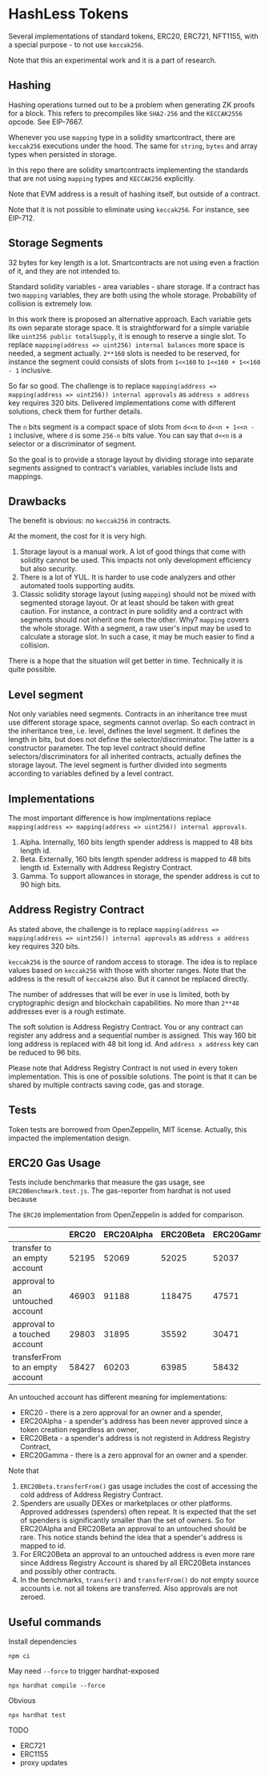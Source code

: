 # HashLess Tokens

Several implementations of standard tokens, ERC20, ERC721, NFT1155,
with a special purpose - to not use `keccak256`.

Note that this an experimental work and it is a part of research.

## Hashing

Hashing operations turned out to be a problem when generating ZK proofs for a block.
This refers to precompiles like `SHA2-256` and the `KECCAK2556` opcode.
See EIP-7667.

Whenever you use `mapping` type in a solidity smartcontract,
there are `keccak256` executions under the hood. 
The same for `string`, `bytes` and array types when persisted in storage.

In this repo there are solidity smartcontracts implementing the standards 
that are not using `mapping` types and `KECCAK256` explicitly.

Note that EVM address is a result of hashing itself,
but outside of a contract.

Note that it is not possible to eliminate using `keccak256`.
For instance, see EIP-712.

## Storage Segments

32 bytes for key length is a lot.
Smartcontracts are not using even a fraction of it,
and they are not intended to.

Standard solidity variables - area variables - share storage.
If a contract has two `mapping` variables,
they are both using the whole storage.
Probability of collision is extremely low.

In this work there is proposed an alternative approach.
Each variable gets its own separate storage space.
It is straightforward for a simple variable like
`uint256 public totalSupply`,
it is enough to reserve a single slot.
To replace `mapping(address => uint256) internal balances`
more space is needed, a segment actually.
`2**160` slots is needed to be reserved,
for instance the segment could consists of slots
from `1<<160` to `1<<160 + 1<<160 - 1` inclusive.

So far so good.
The challenge is to replace `mapping(address => mapping(address => uint256)) internal approvals`
as `address x address` key requires 320 bits.
Delivered implementations come with different solutions, check them for further details.

The `n` bits segment is a compact space of slots
from `d<<n` to `d<<n + 1<<n - 1` inclusive,
where `d` is some `256-n` bits value.
You can say that `d<<n` is a selector or a discriminator
of segment.

So the goal is to provide a storage layout
by dividing storage into separate segments
assigned to contract's variables,
variables include lists and mappings.

## Drawbacks

The benefit is obvious: no `keccak256` in contracts.

At the moment, the cost for it is very high.

1. Storage layout is a manual work.
A lot of good things that come with solidity cannot be used.
This impacts not only development efficiency
but also security.
2. There is a lot of YUL.
It is harder to use code analyzers and other automated tools
supporting audits.
3. Classic solidity storage layout (using `mapping`) should not be mixed
with segmented storage layout.
Or at least should be taken with great caution.
For instance, a contract in pure solidity and a contract with segments
should not inherit one from the other. Why?
`mapping` covers the whole storage. 
With a segment, a raw user's input may be used to calculate a storage slot.
In such a case, it may be much easier to find a collision.

There is a hope that the situation will get better in time.
Technically it is quite possible.

## Level segment

Not only variables need segments.
Contracts in an inheritance tree must use different storage space,
segments cannot overlap.
So each contract in the inheritance tree, i.e. level,
defines the level segment.
It defines the length in bits, but does not define the selector/discriminator.
The latter is a constructor parameter.
The top level contract should define selectors/discriminators for
all inherited contracts, actually defines the storage layout.
The level segment is further divided into segments according to variables
defined by a level contract.

## Implementations

The most important difference is how implmentations replace 
`mapping(address => mapping(address => uint256)) internal approvals`.

1. Alpha. Internally, 160 bits length spender address is mapped to 48 bits length id. 
2. Beta. Externally, 160 bits length spender address is mapped to 48 bits length id.
Externally with Address Registry Contract.
3. Gamma. To support allowances in storage, the spender address is cut to 90 high bits.

## Address Registry Contract

As stated above,
the challenge is to replace `mapping(address => mapping(address => uint256)) internal approvals`
as `address x address` key requires 320 bits.

`keccak256` is the source of random access to storage.
The idea is to replace values based on `keccak256` with
those with shorter ranges. Note that the address is
the result of `keccak256` also. But it cannot be replaced directly.

The number of addresses that will be ever in use is limited,
both by cryptographic design and blockchain capabilities.
No more than `2**48` addresses ever is a rough estimate.

The soft solution is Address Registry Contract.
You or any contract can register any address
and a sequential number is assigned.
This way 160 bit long address is replaced with 48 bit long id.
And `address x address` key can be reduced to 96 bits.

Please note that Address Registry Contract 
is not used in every token implementation.
This is one of possible solutions.
The point is that it can be shared by multiple contracts
saving code, gas and storage.

## Tests

Token tests are borrowed from OpenZeppelin, MIT license. 
Actually, this impacted the implementation design.

## ERC20 Gas Usage

Tests include benchmarks that measure the gas usage,
see `ERC20Benchmark.test.js`.
The gas-reporter from hardhat is not used
because 

The `ERC20` implementation from OpenZeppelin is added for comparison.

|              | ERC20   | ERC20Alpha | ERC20Beta | ERC20Gamma |
|--------------|---------|------------|-----------|------------|
| transfer to an empty account     | 52195 | 52069 | 52025  | 52037 |
| approval to an untouched account | 46903 | 91188 | 118475 | 47571 |
| approval to a touched account    | 29803 | 31895 | 35592  | 30471 |
| transferFrom to an empty account | 58427 | 60203 | 63985  | 58432 |

An untouched account has different meaning
for implementations:
- ERC20 - there is a zero approval for an owner and a spender,
- ERC20Alpha - a spender's address has been never approved since a token creation regardless an owner,
- ERC20Beta - a spender's address is not registerd in Address Registry Contract,
- ERC20Gamma - there is a zero approval for an owner and a spender.

Note that
1. `ERC20Beta.transferFrom()` gas usage includes
the cost of accessing the cold address of Address Registry Contract.
2. Spenders are usually DEXes or marketplaces or other platforms.
Approved addresses (spenders) often repeat.
It is expected that the set of spenders is 
significantly smaller than the set of owners.
So for ERC20Alpha and ERC20Beta an approval
to an untouched should be rare.
This notice stands behind the idea that a spender's
address is mapped to id.
3. For ERC20Beta an approval to an untouched
address is even more rare since
Address Registry Account is shared by 
all ERC20Beta instances and possibly other contracts.
4. In the benchmarks, `transfer()` and `transferFrom()` do not empty source accounts i.e. not all tokens are transferred. 
Also approvals are not zeroed.

## Useful commands

Install dependencies
```shell
npm ci
```

May need `--force` to trigger hardhat-exposed
```shell
npx hardhat compile --force
```

Obvious
```shell
npx hardhat test
```

TODO 
- ERC721
- ERC1155
- proxy updates
